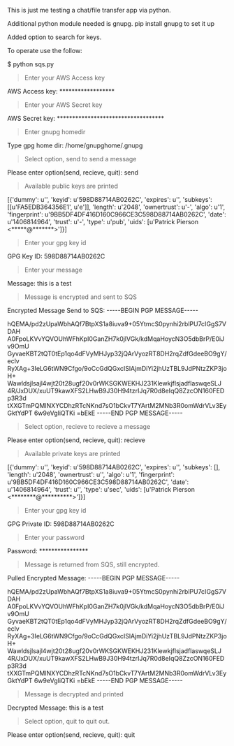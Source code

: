 This is just me testing a chat/file transfer app via python.

Additional python module needed is gnupg.  pip install gnupg to set it up

Added option to search for keys.

To operate use the follow:

$ python sqs.py

>Enter your AWS Access key

AWS Access key: ******************

>Enter your AWS Secret key

AWS Secret key: ***********************************

>Enter gnupg homedir

Type gpg home dir: /home/gnupghome/.gnupg

>Select option, send to send a message

Please enter option(send, recieve, quit): send

>Available public keys are printed

[{'dummy': u'', 'keyid': u'598D88714AB0262C', 'expires': u'', 'subkeys': [[u'FA5EDB364356E1', u'e']], 'length': u'2048', 'ownertrust': u'-', 'algo': u'1', 'fingerprint': u'9BB5DF4DF416D160C966CE3C598D88714AB0262C', 'date': u'1406814964', 'trust': u'-', 'type': u'pub', 'uids': [u'Patrick Pierson <*****@*******>']}]

>Enter your gpg key id

GPG Key ID: 598D88714AB0262C

>Enter your message

Message: this is a test

>Message is encrypted and sent to SQS

Encrypted Message Send to SQS: -----BEGIN PGP MESSAGE-----

hQEMA/pd2zUpaWbhAQf7BtpXS1a8iuva9+05YtmcS0pynhi2rblPU7cIGgS7VDAH
A0FpoLKVvYQVOUhWFhKpI0GanZH7k0jlVGk/kdMqaHoycN3O5dbBrP/E0iJv9OmU
GyvaeKBT2tQT0tEp1qo4dFVyMHJyp32jQArVyozRT8DH2rqZdfGdeeBO9gY/eclv
RyXAg+3IeLG6tWN9Cfgo/9oCcGdQGxcISlAjmDiYi2jhUzTBL9JdPNtzZKP3joH+
Wawldsjlsajl4wjt20t28ugf20v0rWKSGKWEKHJ231KlewkjflsjadflaswqeSLJ
4R/JxDUX/xuUT9kawXFS2LHwB9J30H94tzrIJq7R0d8eIqQ8ZzcON160FEDp3R3d
tXXGTmPQMINXYCDhzRTcNKnd7sO1bCkvT7YArtM2MNb3R0omWdrVLv3EyGktYdPT
6w9eVgIiQTKi
=bEkE
-----END PGP MESSAGE-----

>Select option, recieve to recieve a message

Please enter option(send, recieve, quit): recieve

>Available private keys are printed

[{'dummy': u'', 'keyid': u'598D88714AB0262C', 'expires': u'', 'subkeys': [], 'length': u'2048', 'ownertrust': u'', 'algo': u'1', 'fingerprint': u'9BB5DF4DF416D160C966CE3C598D88714AB0262C', 'date': u'1406814964', 'trust': u'', 'type': u'sec', 'uids': [u'Patrick Pierson <********@**********>']}]

>Enter your gpg key id

GPG Private ID: 598D88714AB0262C

>Enter your password

Password: ****************

>Message is returned from SQS, still encrypted.

Pulled Encrypted Message: -----BEGIN PGP MESSAGE-----

hQEMA/pd2zUpaWbhAQf7BtpXS1a8iuva9+05YtmcS0pynhi2rblPU7cIGgS7VDAH
A0FpoLKVvYQVOUhWFhKpI0GanZH7k0jlVGk/kdMqaHoycN3O5dbBrP/E0iJv9OmU
GyvaeKBT2tQT0tEp1qo4dFVyMHJyp32jQArVyozRT8DH2rqZdfGdeeBO9gY/eclv
RyXAg+3IeLG6tWN9Cfgo/9oCcGdQGxcISlAjmDiYi2jhUzTBL9JdPNtzZKP3joH+
Wawldsjlsajl4wjt20t28ugf20v0rWKSGKWEKHJ231KlewkjflsjadflaswqeSLJ
4R/JxDUX/xuUT9kawXFS2LHwB9J30H94tzrIJq7R0d8eIqQ8ZzcON160FEDp3R3d
tXXGTmPQMINXYCDhzRTcNKnd7sO1bCkvT7YArtM2MNb3R0omWdrVLv3EyGktYdPT
6w9eVgIiQTKi
=bEkE
-----END PGP MESSAGE-----

>Message is decrypted and printed

Decrypted Message: this is a test

>Select option, quit to quit out.

Please enter option(send, recieve, quit): quit
